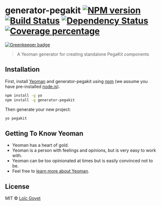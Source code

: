 # generator-pegakit [![NPM version][npm-image]][npm-url] [![Build Status][travis-image]][travis-url] [![Dependency Status][daviddm-image]][daviddm-url] [![Coverage percentage][coveralls-image]][coveralls-url]

[![Greenkeeper badge](https://badges.greenkeeper.io/pega-digital/generator-pegakit.svg)](https://greenkeeper.io/)
> A Yeoman generator for creating standalone PegaKit components

## Installation

First, install [Yeoman](http://yeoman.io) and generator-pegakit using [npm](https://www.npmjs.com/) (we assume you have pre-installed [node.js](https://nodejs.org/)).

```bash
npm install -g yo
npm install -g generator-pegakit
```

Then generate your new project:

```bash
yo pegakit
```

## Getting To Know Yeoman

 * Yeoman has a heart of gold.
 * Yeoman is a person with feelings and opinions, but is very easy to work with.
 * Yeoman can be too opinionated at times but is easily convinced not to be.
 * Feel free to [learn more about Yeoman](http://yeoman.io/).

## License

MIT © [Loïc Goyet](http://loicgoyet.github.io/)


[npm-image]: https://badge.fury.io/js/generator-pegakit.svg
[npm-url]: https://npmjs.org/package/generator-pegakit
[travis-image]: https://travis-ci.org/PegaKit/generator-pegakit.svg?branch=master
[travis-url]: https://travis-ci.org/PegaKit/generator-pegakit
[daviddm-image]: https://david-dm.org/PegaKit/generator-pegakit.svg?theme=shields.io
[daviddm-url]: https://david-dm.org/PegaKit/generator-pegakit
[coveralls-image]: https://coveralls.io/repos/PegaKit/generator-pegakit/badge.svg
[coveralls-url]: https://coveralls.io/r/PegaKit/generator-pegakit
